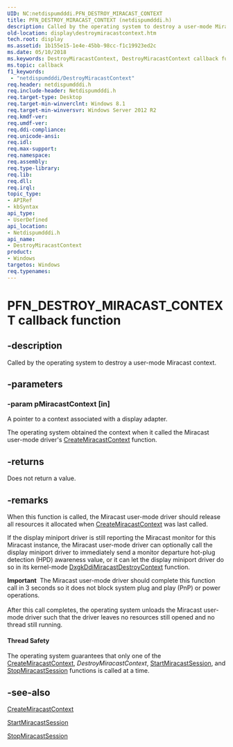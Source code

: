 ```yaml
---
UID: NC:netdispumdddi.PFN_DESTROY_MIRACAST_CONTEXT
title: PFN_DESTROY_MIRACAST_CONTEXT (netdispumdddi.h)
description: Called by the operating system to destroy a user-mode Miracast context.
old-location: display\destroymiracastcontext.htm
tech.root: display
ms.assetid: 1b155e15-1e4e-45bb-98cc-f1c19923ed2c
ms.date: 05/10/2018
ms.keywords: DestroyMiracastContext, DestroyMiracastContext callback function [Display Devices], PFN_DESTROY_MIRACAST_CONTEXT, PFN_DESTROY_MIRACAST_CONTEXT callback, display.destroymiracastcontext, netdispumdddi/DestroyMiracastContext
ms.topic: callback
f1_keywords:
 - "netdispumdddi/DestroyMiracastContext"
req.header: netdispumdddi.h
req.include-header: Netdispumdddi.h
req.target-type: Desktop
req.target-min-winverclnt: Windows 8.1
req.target-min-winversvr: Windows Server 2012 R2
req.kmdf-ver: 
req.umdf-ver: 
req.ddi-compliance: 
req.unicode-ansi: 
req.idl: 
req.max-support: 
req.namespace: 
req.assembly: 
req.type-library: 
req.lib: 
req.dll: 
req.irql: 
topic_type:
- APIRef
- kbSyntax
api_type:
- UserDefined
api_location:
- Netdispumdddi.h
api_name:
- DestroyMiracastContext
product:
- Windows
targetos: Windows
req.typenames: 
---
```


# PFN_DESTROY_MIRACAST_CONTEXT callback function


## -description


Called by the operating system to destroy a user-mode Miracast context.


## -parameters




### -param pMiracastContext [in]

A pointer to a context associated with a display adapter.

The operating system obtained the context when it called the Miracast user-mode driver's <a href="https://docs.microsoft.com/windows-hardware/drivers/ddi/content/netdispumdddi/nc-netdispumdddi-pfn_create_miracast_context">CreateMiracastContext</a> function.


## -returns



Does not return a value.




## -remarks



When this function is called, the Miracast user-mode driver should release all resources it allocated when <a href="https://docs.microsoft.com/windows-hardware/drivers/ddi/content/netdispumdddi/nc-netdispumdddi-pfn_create_miracast_context">CreateMiracastContext</a> was last called.

If the display miniport driver is still reporting the Miracast monitor for this Miracast instance, the Miracast user-mode driver can optionally call the display miniport driver to immediately send a monitor departure hot-plug detection (HPD) awareness value, or it can let the display miniport driver do so in its kernel-mode <a href="https://docs.microsoft.com/windows-hardware/drivers/ddi/content/dispmprt/nc-dispmprt-dxgkddi_miracast_destroy_context">DxgkDdiMiracastDestroyContext</a> function.

<div class="alert"><b>Important</b>  The Miracast user-mode driver should complete this function call in 3 seconds so it does not block system plug and play (PnP) or power operations.</div>
<div> </div>
After this call completes, the operating system unloads the Miracast user-mode driver such that the driver leaves no resources still opened and no thread still running.


#### Thread Safety

The operating system guarantees that only one of the <a href="https://docs.microsoft.com/windows-hardware/drivers/ddi/content/netdispumdddi/nc-netdispumdddi-pfn_create_miracast_context">CreateMiracastContext</a>, <i>DestroyMiracastContext</i>, <a href="https://docs.microsoft.com/windows-hardware/drivers/ddi/content/netdispumdddi/nc-netdispumdddi-pfn_start_miracast_session">StartMiracastSession</a>, and <a href="https://docs.microsoft.com/windows-hardware/drivers/ddi/content/netdispumdddi/nc-netdispumdddi-pfn_stop_miracast_session">StopMiracastSession</a> functions is called at a time.




## -see-also




<a href="https://docs.microsoft.com/windows-hardware/drivers/ddi/content/netdispumdddi/nc-netdispumdddi-pfn_create_miracast_context">CreateMiracastContext</a>



<a href="https://docs.microsoft.com/windows-hardware/drivers/ddi/content/netdispumdddi/nc-netdispumdddi-pfn_start_miracast_session">StartMiracastSession</a>



<a href="https://docs.microsoft.com/windows-hardware/drivers/ddi/content/netdispumdddi/nc-netdispumdddi-pfn_stop_miracast_session">StopMiracastSession</a>
 

 

